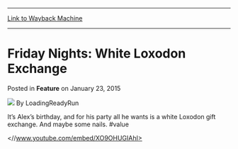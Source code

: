 
---
[Link to Wayback Machine](https://web.archive.org/web/20150124195518/http://magic.wizards.com/en/articles/archive/feature/friday-nights-white-loxodon-exchange-2015-01-23)

[_metadata_:wayback_url]:- "http://magic.wizards.com/en/articles/archive/feature/friday-nights-white-loxodon-exchange-2015-01-23"
[_metadata_:wayback_raw_url]:- "https://web.archive.org/web/20150124195518id_/http://magic.wizards.com/en/articles/archive/feature/friday-nights-white-loxodon-exchange-2015-01-23"
[_metadata_:wayback_capture_timestamp]:- "2015-01-24 19:55:18+00:00"
[_metadata_:generator]:- "Drupal 7 (http://drupal.org)"
[_metadata_:description]:- "It’s Alex’s birthday, and for his party all he wants is a white Loxodon gift exchange. And maybe some nails. #value"
---


Friday Nights: White Loxodon Exchange
=====================================



 Posted in **Feature**
 on January 23, 2015 






![](https://media.magic.wizards.com/styles/auth_small/public/images/person/lrrbiopic.png)
By LoadingReadyRun










It’s Alex’s birthday, and for his party all he wants is a white Loxodon gift exchange. And maybe some nails. #value


<//www.youtube.com/embed/XO9OHUGIAhI>







